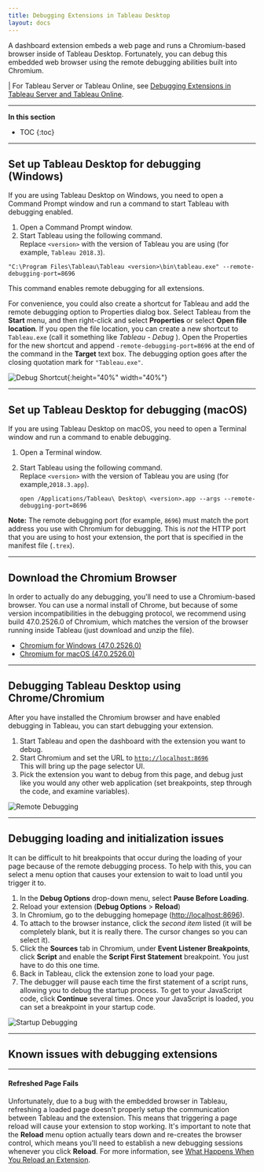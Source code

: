 ```yaml
---
title: Debugging Extensions in Tableau Desktop 
layout: docs
---
```


A dashboard extension embeds a web page and runs a Chromium-based browser inside of Tableau Desktop. Fortunately, you can debug this embedded web browser using the remote debugging abilities built into Chromium.

| For Tableau Server or Tableau Online, see [Debugging Extensions in Tableau Server and Tableau Online]({{site.baseurl}}/docs/trex_debug_server.html).

---
**In this section**

* TOC
{:toc}


---
## Set up Tableau Desktop for debugging (Windows)


If you are using Tableau Desktop on Windows, you need to open a Command Prompt window and run a command to start Tableau with debugging enabled. 

1. Open a Command Prompt window. 
2. Start Tableau using the following command.
<br/>Replace `<version>` with the version of Tableau you are using (for example, `Tableau 2018.3`).

```
"C:\Program Files\Tableau\Tableau <version>\bin\tableau.exe" --remote-debugging-port=8696
```

This command enables remote debugging for all extensions. 

For convenience, you could also create a shortcut for Tableau and add the remote debugging option to Properties dialog box. Select Tableau from the **Start** menu, and then right-click and select **Properties** or select **Open file location**. If you open the file location, you can create a new shortcut to `Tableau.exe` (call it something like *Tableau - Debug* ). Open the Properties for the new shortcut and append `-remote-debugging-port=8696` at the end of the command in the **Target** text box. The debugging option goes after the closing quotation mark for `"Tableau.exe"`. 

![Debug Shortcut]({{site.baseurl}}/assets/Tableau_shortcut_debug.png){:height="40%" width="40%"}

---
## Set up Tableau Desktop for debugging (macOS)

If you are using Tableau Desktop on macOS, you need to open a Terminal window and run a command to enable debugging. 

1. Open a Terminal window.
2. Start Tableau using the following command.
<br/> Replace `<version>` with the version of Tableau you are using (for example,`2018.3.app`). 

   ```
   open /Applications/Tableau\ Desktop\ <version>.app --args --remote-debugging-port=8696

   ```

**Note:** The remote debugging port (for example, `8696`) must match the port address you use with Chromium for debugging. This is *not* the HTTP port that you are using to host your extension, the port that is specified in the manifest file (`.trex`). 

---
## Download the Chromium Browser
In order to actually do any debugging, you'll need to use a Chromium-based browser. You can use a normal install of Chrome, but because of some version incompatibilities in the debugging protocol, we recommend using build 47.0.2526.0 of Chromium, which matches the version of the browser running inside Tableau (just download and unzip the file).
* [Chromium for Windows (47.0.2526.0)](https://www.googleapis.com/download/storage/v1/b/chromium-browser-snapshots/o/Win%2F352221%2Fchrome-win32.zip?generation=1443839123039000&alt=media)  
* [Chromium for macOS (47.0.2526.0)](https://www.googleapis.com/download/storage/v1/b/chromium-browser-snapshots/o/Mac%2F352221%2Fchrome-mac.zip?generation=1443838516381000&alt=media) 

---

## Debugging Tableau Desktop using Chrome/Chromium

After you have installed the Chromium browser and have enabled debugging in Tableau, you can start debugging your extension. 

1. Start Tableau and open the dashboard with the extension you want to debug. 
2. Start Chromium and set the URL to [`http://localhost:8696`](http://localhost:8696)  
   This will bring up the page selector UI. 
3. Pick the extension you want to debug from this page, and debug just like you would any other web application (set breakpoints, step through the code, and examine variables).

<!-- ![Remote Debugging]({{site.baseurl}}/assets/UsWdJEnOiR.gif) -->
![Remote Debugging]({{site.baseurl}}/assets/remote_debugging.gif)

---

## Debugging loading and initialization issues

It can be difficult to hit breakpoints that occur during the loading of your page because of the remote debugging process. To help with this, you can select a menu option that causes your extension to wait to load until you trigger it to.

1. In the **Debug Options** drop-down menu, select **Pause Before Loading**.
2. Reload your extension (**Debug Options** > **Reload**)
3. In Chromium, go to the debugging homepage ([http://localhost:8696](http://localhost:8696)). 
4. To attach to the browser instance, click the *second item* listed (it will be completely blank, but it is really there. The cursor changes so you can select it). 
4. Click the **Sources** tab in Chromium, under **Event Listener Breakpoints**, click **Script** and enable the **Script First Statement** breakpoint. You just have to do this one time.
5. Back in Tableau, click the extension zone to load your page. 
6. The debugger will pause each time the first statement of a script runs, allowing you to debug the startup process. To get to your JavaScript code, click **Continue** several times. Once your JavaScript is loaded, you can set a breakpoint in your startup code. 

<!-- ![Startup Debugging]({{site.baseurl}}/assets/foucUWBiUJ.gif) -->
![Startup Debugging]({{site.baseurl}}/assets/onload_debugging.gif)

---

## Known issues with debugging extensions

---



#### Refreshed Page Fails
Unfortunately, due to a bug with the embedded browser in Tableau, refreshing a loaded page doesn't properly setup the communication between Tableau and the extension. This means that triggering a page reload will cause your extension to stop working. It's important to note that the **Reload** menu option actually tears down and re-creates the browser control, which means you'll need to establish a new debugging sessions whenever you click **Reload**. For more information, see [What Happens When You Reload an Extension]({{site.baseurl}}/docs/trex_reload.html).



